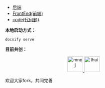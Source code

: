 
- [后端](/front-end/front-end)
- [FrontEnd(前端)](/front-end/front-end)
- [code(代码题)](/code/code)


**本地启动方式：**
```shell
docsify serve
```


**目前共创：**
<center class ='img'>
    <a href='https://github.com/mnxj' target="_blank">
        <img title="mnxj" alt="mnxj" src="https://avatars.githubusercontent.com/u/63659134?v=4" width="50px">
    </a>
    <a href='https://github.com/mnxj' target="_blank">
        <img title="lhui" alt="lhui" src="https://avatars.githubusercontent.com/u/36818242?v=4" width="50px">
    </a>
</center>

欢迎大家fork，共同完善